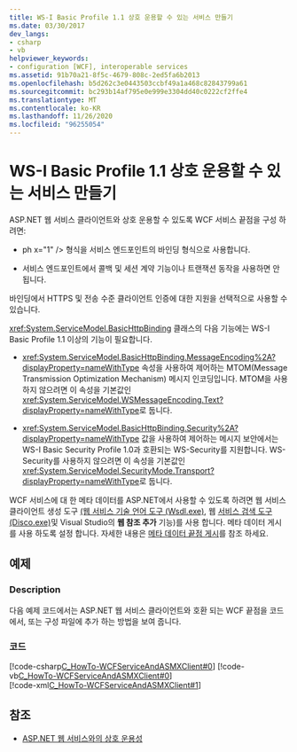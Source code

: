 ```yaml
---
title: WS-I Basic Profile 1.1 상호 운용할 수 있는 서비스 만들기
ms.date: 03/30/2017
dev_langs:
- csharp
- vb
helpviewer_keywords:
- configuration [WCF], interoperable services
ms.assetid: 91b70a21-8f5c-4679-808c-2ed5fa6b2013
ms.openlocfilehash: b5d262c3e0443503ccbf49a1a468c82843799a61
ms.sourcegitcommit: bc293b14af795e0e999e3304dd40c0222cf2ffe4
ms.translationtype: MT
ms.contentlocale: ko-KR
ms.lasthandoff: 11/26/2020
ms.locfileid: "96255054"
---
```

# <a name="creating-ws-i-basic-profile-11-interoperable-services"></a>WS-I Basic Profile 1.1 상호 운용할 수 있는 서비스 만들기

ASP.NET 웹 서비스 클라이언트와 상호 운용할 수 있도록 WCF 서비스 끝점을 구성 하려면:  
  
- ph x="1" /&gt; 형식을 서비스 엔드포인트의 바인딩 형식으로 사용합니다.  
  
- 서비스 엔드포인트에서 콜백 및 세션 계약 기능이나 트랜잭션 동작을 사용하면 안 됩니다.  
  
바인딩에서 HTTPS 및 전송 수준 클라이언트 인증에 대한 지원을 선택적으로 사용할 수 있습니다.  
  
<xref:System.ServiceModel.BasicHttpBinding> 클래스의 다음 기능에는 WS-I Basic Profile 1.1 이상의 기능이 필요합니다.  
  
- <xref:System.ServiceModel.BasicHttpBinding.MessageEncoding%2A?displayProperty=nameWithType> 속성을 사용하여 제어하는 MTOM(Message Transmission Optimization Mechanism) 메시지 인코딩입니다. MTOM을 사용하지 않으려면 이 속성을 기본값인 <xref:System.ServiceModel.WSMessageEncoding.Text?displayProperty=nameWithType>로 둡니다.  
  
- <xref:System.ServiceModel.BasicHttpBinding.Security%2A?displayProperty=nameWithType> 값을 사용하여 제어하는 메시지 보안에서는 WS-I Basic Security Profile 1.0과 호환되는 WS-Security를 지원합니다. WS-Security를 사용하지 않으려면 이 속성을 기본값인 <xref:System.ServiceModel.SecurityMode.Transport?displayProperty=nameWithType>로 둡니다.  
  
WCF 서비스에 대 한 메타 데이터를 ASP.NET에서 사용할 수 있도록 하려면 웹 서비스 클라이언트 생성 도구 [(웹 서비스 기술 언어 도구 (Wsdl.exe)](/previous-versions/dotnet/netframework-4.0/7h3ystb6(v=vs.100)), 웹 [서비스 검색 도구 (Disco.exe)](/previous-versions/dotnet/netframework-4.0/cy2a3ybs(v=vs.100))및 Visual Studio의 **웹 참조 추가** 기능)를 사용 합니다. 메타 데이터 게시를 사용 하도록 설정 합니다. 자세한 내용은 [메타 데이터 끝점 게시](publishing-metadata-endpoints.md)를 참조 하세요.  
  
## <a name="example"></a>예제  
  
### <a name="description"></a>Description  

 다음 예제 코드에서는 ASP.NET 웹 서비스 클라이언트와 호환 되는 WCF 끝점을 코드에서, 또는 구성 파일에 추가 하는 방법을 보여 줍니다.  
  
### <a name="code"></a>코드  

 [!code-csharp[C_HowTo-WCFServiceAndASMXClient#0](../../../samples/snippets/csharp/VS_Snippets_CFX/c_howto-wcfserviceandasmxclient/cs/program.cs#0)]
 [!code-vb[C_HowTo-WCFServiceAndASMXClient#0](../../../samples/snippets/visualbasic/VS_Snippets_CFX/c_howto-wcfserviceandasmxclient/vb/program.vb#0)]  
 [!code-xml[C_HowTo-WCFServiceAndASMXClient#1](../../../samples/snippets/csharp/VS_Snippets_CFX/c_howto-wcfserviceandasmxclient/common/app.config#1)]  
  
## <a name="see-also"></a>참조

- [ASP.NET 웹 서비스와의 상호 운용성](./feature-details/interop-with-aspnet-web-services.md)
